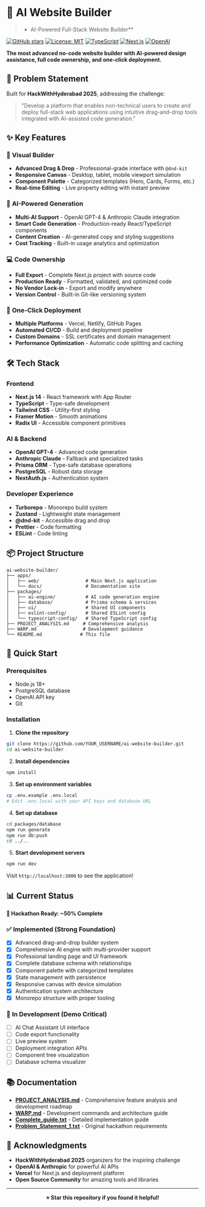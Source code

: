 # 🤖 AI Website Builder

> - AI-Powered Full-Stack Website Builder**

[![GitHub stars](https://img.shields.io/github/stars/HemaSagarKoppusetti/ai-website-builder?style=social)](https://github.com/HemaSagarKoppusetti/ai-website-builder)
[![License: MIT](https://img.shields.io/badge/License-MIT-yellow.svg)](https://opensource.org/licenses/MIT)
[![TypeScript](https://img.shields.io/badge/TypeScript-007ACC?style=flat&logo=typescript&logoColor=white)](https://www.typescriptlang.org/)
[![Next.js](https://img.shields.io/badge/Next.js-000000?style=flat&logo=next.js&logoColor=white)](https://nextjs.org/)
[![OpenAI](https://img.shields.io/badge/OpenAI-412991?style=flat&logo=openai&logoColor=white)](https://openai.com/)

**The most advanced no-code website builder with AI-powered design assistance, full code ownership, and one-click deployment.**

## 🎯 Problem Statement

Built for **HackWithHyderabad 2025**, addressing the challenge:
> "Develop a platform that enables non-technical users to create and deploy full-stack web applications using intuitive drag-and-drop tools integrated with AI-assisted code generation."

## ✨ Key Features

### 🎨 **Visual Builder**
- **Advanced Drag & Drop** - Professional-grade interface with `@dnd-kit`
- **Responsive Canvas** - Desktop, tablet, mobile viewport simulation
- **Component Palette** - Categorized templates (Hero, Cards, Forms, etc.)
- **Real-time Editing** - Live property editing with instant preview

### 🤖 **AI-Powered Generation**
- **Multi-AI Support** - OpenAI GPT-4 & Anthropic Claude integration
- **Smart Code Generation** - Production-ready React/TypeScript components
- **Content Creation** - AI-generated copy and styling suggestions
- **Cost Tracking** - Built-in usage analytics and optimization

### 💻 **Code Ownership**
- **Full Export** - Complete Next.js project with source code
- **Production Ready** - Formatted, validated, and optimized code
- **No Vendor Lock-in** - Export and modify anywhere
- **Version Control** - Built-in Git-like versioning system

### 🚀 **One-Click Deployment**
- **Multiple Platforms** - Vercel, Netlify, GitHub Pages
- **Automated CI/CD** - Build and deployment pipeline
- **Custom Domains** - SSL certificates and domain management
- **Performance Optimization** - Automatic code splitting and caching

## 🛠️ Tech Stack

### Frontend
- **Next.js 14** - React framework with App Router
- **TypeScript** - Type-safe development
- **Tailwind CSS** - Utility-first styling
- **Framer Motion** - Smooth animations
- **Radix UI** - Accessible component primitives

### AI & Backend
- **OpenAI GPT-4** - Advanced code generation
- **Anthropic Claude** - Fallback and specialized tasks
- **Prisma ORM** - Type-safe database operations
- **PostgreSQL** - Robust data storage
- **NextAuth.js** - Authentication system

### Developer Experience
- **Turborepo** - Monorepo build system
- **Zustand** - Lightweight state management
- **@dnd-kit** - Accessible drag and drop
- **Prettier** - Code formatting
- **ESLint** - Code linting

## 📦 Project Structure

```
ai-website-builder/
├── apps/
│   ├── web/                 # Main Next.js application
│   └── docs/                # Documentation site
├── packages/
│   ├── ai-engine/           # AI code generation engine
│   ├── database/            # Prisma schema & services
│   ├── ui/                  # Shared UI components
│   ├── eslint-config/       # Shared ESLint config
│   └── typescript-config/   # Shared TypeScript config
├── PROJECT_ANALYSIS.md     # Comprehensive analysis
├── WARP.md                 # Development guidance
└── README.md              # This file
```

## 🚀 Quick Start

### Prerequisites
- Node.js 18+ 
- PostgreSQL database
- OpenAI API key
- Git

### Installation

1. **Clone the repository**
```bash
git clone https://github.com/YOUR_USERNAME/ai-website-builder.git
cd ai-website-builder
```

2. **Install dependencies**
```bash
npm install
```

3. **Set up environment variables**
```bash
cp .env.example .env.local
# Edit .env.local with your API keys and database URL
```

4. **Set up database**
```bash
cd packages/database
npm run generate
npm run db:push
cd ../..
```

5. **Start development servers**
```bash
npm run dev
```

Visit `http://localhost:3000` to see the application!

## 📊 Current Status

**🎯 Hackathon Ready: ~50% Complete**

### ✅ **Implemented (Strong Foundation)**
- [x] Advanced drag-and-drop builder system
- [x] Comprehensive AI engine with multi-provider support
- [x] Professional landing page and UI framework
- [x] Complete database schema with relationships
- [x] Component palette with categorized templates
- [x] State management with persistence
- [x] Responsive canvas with device simulation
- [x] Authentication system architecture
- [x] Monorepo structure with proper tooling

### 🚧 **In Development (Demo Critical)**
- [ ] AI Chat Assistant UI interface
- [ ] Code export functionality
- [ ] Live preview system
- [ ] Deployment integration APIs
- [ ] Component tree visualization
- [ ] Database schema visualizer

## 📚 Documentation

- **[PROJECT_ANALYSIS.md](./PROJECT_ANALYSIS.md)** - Comprehensive feature analysis and development roadmap
- **[WARP.md](./WARP.md)** - Development commands and architecture guide
- **[Complete_guide.txt](./Complete_guide.txt)** - Detailed implementation guide
- **[Problem_Statement_1.txt](./Problem_Statement_1.txt)** - Original hackathon requirements



## 🙏 Acknowledgments

- **HackWithHyderabad 2025** organizers for the inspiring challenge
- **OpenAI & Anthropic** for powerful AI APIs
- **Vercel** for Next.js and deployment platform
- **Open Source Community** for amazing tools and libraries

---

<div align="center">

**⭐ Star this repository if you found it helpful!**

 

</div>
